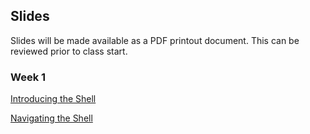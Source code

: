 ## Slides

Slides will be made available as a PDF printout document. This can be reviewed prior to class start. 

### Week 1 
[Introducing the Shell](slides/01_week1_mmg3320-slides.pdf)

[Navigating the Shell]()